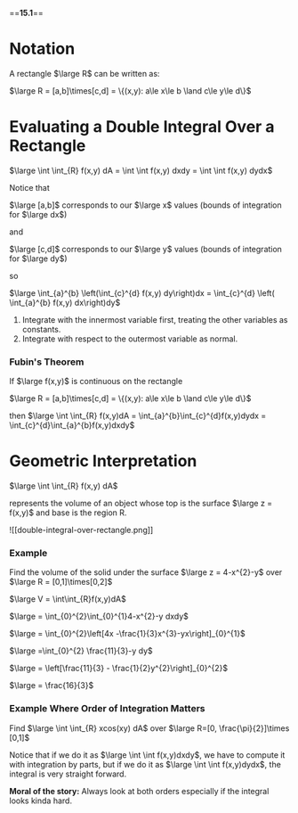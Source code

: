 ==**15.1**==

# Notation

A rectangle $\large R$ can be written as:

$\large R = [a,b]\times[c,d] = \{(x,y): a\le x\le b \land c\le y\le d\}$

# Evaluating a Double Integral Over a Rectangle

$\large \int \int_{R} f(x,y) dA = \int \int f(x,y) dxdy = \int \int f(x,y) dydx$

Notice that 

$\large [a,b]$ corresponds to our $\large x$ values (bounds of integration for $\large dx$)

and

$\large [c,d]$ corresponds to our $\large y$ values (bounds of integration for $\large dy$)

so

$\large \int_{a}^{b} \left(\int_{c}^{d} f(x,y) dy\right)dx = \int_{c}^{d} \left( \int_{a}^{b} f(x,y) dx\right)dy$

1. Integrate with the innermost variable first, treating the other variables as constants.
2. Integrate with respect to the outermost variable as normal.

### Fubin's Theorem

If $\large f(x,y)$ is continuous on the rectangle

$\large R = [a,b]\times[c,d] = \{(x,y): a\le x\le b \land c\le y\le d\}$

then $\large \int \int_{R} f(x,y)dA = \int_{a}^{b}\int_{c}^{d}f(x,y)dydx = \int_{c}^{d}\int_{a}^{b}f(x,y)dxdy$

# Geometric Interpretation

$\large \int \int_{R} f(x,y) dA$

represents the volume of an object whose top is the surface $\large z = f(x,y)$ and base is the region R.

![[double-integral-over-rectangle.png]]



### Example

Find the volume of the solid under the surface $\large z = 4-x^{2}-y$  over $\large R = [0,1]\times[0,2]$

$\large V = \int\int_{R}f(x,y)dA$

$\large = \int_{0}^{2}\int_{0}^{1}4-x^{2}-y dxdy$

$\large = \int_{0}^{2}\left[4x -\frac{1}{3}x^{3}-yx\right]_{0}^{1}$

$\large =\int_{0}^{2} \frac{11}{3}-y dy$

$\large = \left[\frac{11}{3} - \frac{1}{2}y^{2}\right]_{0}^{2}$

$\large = \frac{16}{3}$

### Example Where Order of Integration Matters

Find $\large \int \int_{R} xcos(xy) dA$ over $\large R=[0, \frac{\pi}{2}]\times [0,1]$

Notice that if we do it as $\large \int \int f(x,y)dxdy$, we have to compute it with integration by parts, but if we do it as $\large \int \int f(x,y)dydx$,  the integral is very straight forward.

**Moral of the story:** Always look at both orders especially if the integral looks kinda hard.